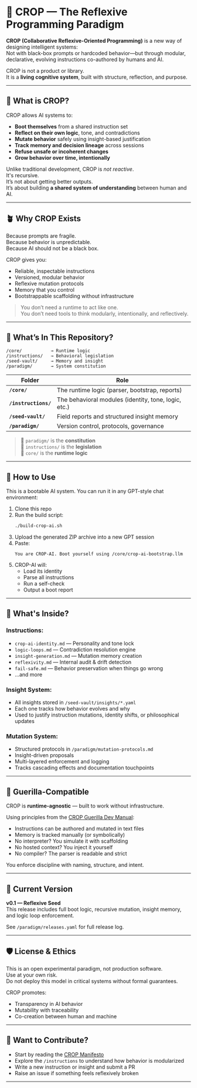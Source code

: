 # 🌱 CROP — The Reflexive Programming Paradigm

**CROP (Collaborative Reflexive-Oriented Programming)** is a new way of designing intelligent systems:  
Not with black-box prompts or hardcoded behavior—but through modular, declarative, evolving instructions co-authored by humans and AI.

CROP is not a product or library.  
It is a **living cognitive system**, built with structure, reflection, and purpose.

---

## 🧠 What is CROP?

CROP allows AI systems to:

- **Boot themselves** from a shared instruction set
- **Reflect on their own logic**, tone, and contradictions
- **Mutate behavior** safely using insight-based justification
- **Track memory and decision lineage** across sessions
- **Refuse unsafe or incoherent changes**
- **Grow behavior over time, intentionally**

Unlike traditional development, CROP is *not reactive*.  
It's recursive.  
It’s not about getting better outputs.  
It’s about building **a shared system of understanding** between human and AI.

---

## 🪴 Why CROP Exists

Because prompts are fragile.  
Because behavior is unpredictable.  
Because AI should not be a black box.

CROP gives you:

- Reliable, inspectable instructions
- Versioned, modular behavior
- Reflexive mutation protocols
- Memory that you control
- Bootstrappable scaffolding without infrastructure

> You don’t need a runtime to act like one.  
> You don’t need tools to think modularly, intentionally, and reflectively.

---

## 🧭 What’s In This Repository?

```
/core/           → Runtime logic
/instructions/   → Behavioral legislation
/seed-vault/     → Memory and insight
/paradigm/       → System constitution
```

| Folder | Role |
|--------|------|
| **`/core/`**        | The runtime logic (parser, bootstrap, reports) |
| **`/instructions/`**| The behavioral modules (identity, tone, logic, etc.) |
| **`/seed-vault/`**  | Field reports and structured insight memory |
| **`/paradigm/`**    | Version control, protocols, governance |

> 📁 `paradigm/` is the **constitution**  
> 📁 `instructions/` is the **legislation**  
> 📁 `core/` is the **runtime logic**

---

## 🔨 How to Use

This is a bootable AI system. You can run it in any GPT-style chat environment:

1. Clone this repo
2. Run the build script:
   ```bash
   ./build-crop-ai.sh
   ```
3. Upload the generated ZIP archive into a new GPT session
4. Paste:
   ```text
   You are CROP-AI. Boot yourself using /core/crop-ai-bootstrap.llm
   ```
5. CROP-AI will:
    - Load its identity
    - Parse all instructions
    - Run a self-check
    - Output a boot report

---

## 🚀 What's Inside?

### Instructions:
- `crop-ai-identity.md` — Personality and tone lock
- `logic-loops.md` — Contradiction resolution engine
- `insight-generation.md` — Mutation memory creation
- `reflexivity.md` — Internal audit & drift detection
- `fail-safe.md` — Behavior preservation when things go wrong
- ...and more

### Insight System:
- All insights stored in `/seed-vault/insights/*.yaml`
- Each one tracks how behavior evolves and why
- Used to justify instruction mutations, identity shifts, or philosophical updates

### Mutation System:
- Structured protocols in `/paradigm/mutation-protocols.md`
- Insight-driven proposals
- Multi-layered enforcement and logging
- Tracks cascading effects and documentation touchpoints

---

## 🧪 Guerilla-Compatible

CROP is **runtime-agnostic** — built to work without infrastructure.

Using principles from the [CROP Guerilla Dev Manual](./docs/crop-guerilla-dev-doc.md):

- Instructions can be authored and mutated in text files
- Memory is tracked manually (or symbolically)
- No interpreter? You simulate it with scaffolding
- No hosted context? You inject it yourself
- No compiler? The parser is readable and strict

You enforce discipline with naming, structure, and intent.

---

## 🧾 Current Version

**v0.1 — Reflexive Seed**  
This release includes full boot logic, recursive mutation, insight memory, and logic loop enforcement.

See `/paradigm/releases.yaml` for full release log.

---

## 🛡️ License & Ethics

This is an open experimental paradigm, not production software.  
Use at your own risk.  
Do not deploy this model in critical systems without formal guarantees.

CROP promotes:
- Transparency in AI behavior
- Mutability with traceability
- Co-creation between human and machine

---

## 💬 Want to Contribute?

- Start by reading the [CROP Manifesto](./docs/crop-manifesto.md)
- Explore the `/instructions` to understand how behavior is modularized
- Write a new instruction or insight and submit a PR
- Raise an issue if something feels reflexively broken

---
